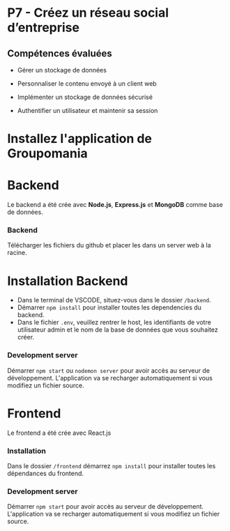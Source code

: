 # P7 - Créez un réseau social d’entreprise

## Compétences évaluées

- Gérer un stockage de données

- Personnaliser le contenu envoyé à un client web

- Implémenter un stockage de données sécurisé

- Authentifier un utilisateur et maintenir sa session

# Installez l'application de Groupomania

# Backend

Le backend a été crée avec **Node.js**, **Express.js** et **MongoDB** comme base de données.
<br />

### Backend

Télécharger les fichiers du github et placer les dans un server web à la racine.


# Installation Backend


- Dans le terminal de VSCODE, situez-vous dans le dossier `/backend`.
  <br />
- Démarrer `npm install` pour installer toutes les dependencies du backend.
  <br />
- Dans le fichier `.env`, veuillez rentrer le host, les identifiants de votre utilisateur admin et le nom de la base de données que vous souhaitez créer.
  <br />
 
### Development server

Démarrer `npm start`  ou `nodemon server` pour avoir accès au serveur de développement. L'application va se recharger automatiquement si vous modifiez un fichier source.

#  Frontend

Le frontend a été crée avec React.js

### Installation

Dans le dossier `/frontend` démarrez `npm install` pour installer toutes les dépendances du frontend.

### Development server

Démarrer `npm start` pour avoir accès au serveur de développement. L'application va se recharger automatiquement si vous modifiez un fichier source.
